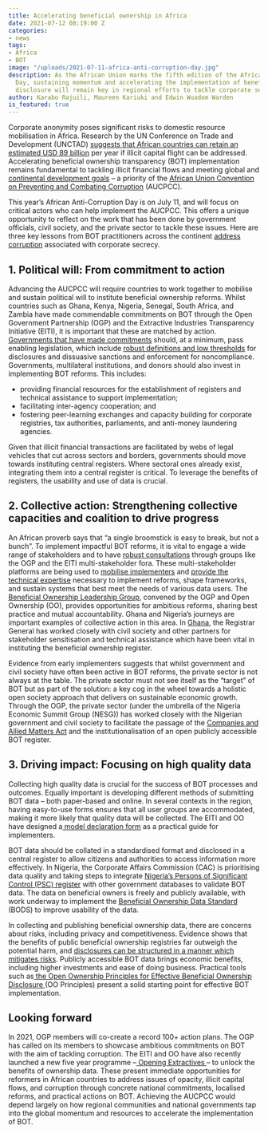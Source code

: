 ```yaml
---
title: Accelerating beneficial ownership in Africa
date: 2021-07-12 08:19:00 Z
categories:
- news
tags:
- Africa
- BOT
image: "/uploads/2021-07-11-africa-anti-corruption-day.jpg"
description: As the African Union marks the fifth edition of the African Anti-Corruption
  Day, sustaining momentum and accelerating the implementation of beneficial ownership
  disclosure will remain key in regional efforts to tackle corporate secrecy in Africa.
author: Karabo Rajuili, Maureen Kariuki and Edwin Wuadom Warden
is_featured: true
---
```


Corporate anonymity poses significant risks to domestic resource mobilisation in Africa. Research by the UN Conference on Trade and Development (UNCTAD) [suggests that African countries can retain an estimated USD 89 billion](https://unctad.org/news/africa-could-gain-89-billion-annually-curbing-illicit-financial-flows) per year if illicit capital flight can be addressed. Accelerating beneficial ownership transparency (BOT) implementation remains fundamental to tackling illicit financial flows and meeting global and [continental development goals](https://au.int/sites/default/files/decisions/9665-assembly_au_dec_546_-_568_xxiv_e.pdf) – a priority of the [African Union Convention on Preventing and Combating Corruption](https://au.int/treaties/african-union-convention-preventing-and-combating-corruption) (AUCPCC).

This year’s African Anti-Corruption Day is on July 11, and will focus on critical actors who can help implement the AUCPCC. This offers a unique opportunity to reflect on the work that has been done by government officials, civil society, and the private sector to tackle these issues. Here are three key lessons from BOT practitioners across the continent [address corruption](https://www.opengovpartnership.org/events/high-level-discussion-on-beneficial-ownership-transparency-in-africa/) associated with corporate secrecy.

## 1. Political will: From commitment to action

Advancing the AUCPCC will require countries to work together to mobilise and sustain political will to institute beneficial ownership reforms. Whilst countries such as Ghana, Kenya, Nigeria, Senegal, South Africa, and Zambia have made commendable commitments on BOT through the Open Government Partnership (OGP) and the Extractive Industries Transparency Initiative (EITI), it is important that these are matched by action. [Governments that have made commitments](https://www.openownership.org/map/) should, at a minimum, pass enabling legislation, which include [robust definitions and low thresholds](https://www.openownership.org/uploads/definitions-briefing.pdf) for disclosures and dissuasive sanctions and enforcement for noncompliance. Governments, multilateral institutions, and donors should also invest in implementing BOT reforms. This includes:

* providing financial resources for the establishment of registers and technical assistance to support implementation;
* facilitating inter-agency cooperation; and
* fostering peer-learning exchanges and capacity building for corporate registries, tax authorities, parliaments, and anti-money laundering agencies.

Given that illicit financial transactions are facilitated by webs of legal vehicles that cut across sectors and borders, governments should move towards instituting central registers. Where sectoral ones already exist, integrating them into a central register is critical. To leverage the benefits of registers, the usability and use of data is crucial.

## 2. Collective action: Strengthening collective capacities and coalition to drive progress

An African proverb says that “a single broomstick is easy to break, but not a bunch”. To implement impactful BOT reforms, it is vital to engage a wide range of stakeholders and to have [robust consultations](https://www.openownership.org/uploads/open-ownership-effective-consultation-processes-for-bot.pdf) through groups like the OGP and the EITI multi-stakeholder fora. These multi-stakeholder platforms are being used to [mobilise implementers](https://eiti.org/event/beneficial-ownership-transparency-in-africa) and [provide the technical expertise](https://www.openownership.org/uploads/open-ownership-effective-consultation-processes-for-bot.pdf) necessary to implement reforms, shape frameworks, and sustain systems that best meet the needs of various data users. The [Beneficial Ownership Leadership Group](https://www.opengovpartnership.org/beneficial-ownership-leadership-group/), convened by the OGP and Open Ownership (OO), provides opportunities for ambitious reforms, sharing best practice and mutual accountability. Ghana and Nigeria’s journeys are important examples of collective action in this area. In [Ghana](https://eiti.org/blog/ghana-takes-giant-stride-towards-beneficial-ownership-disclosure), the Registrar General has worked closely with civil society and other partners for stakeholder sensitisation and technical assistance which have been vital in instituting the beneficial ownership register.

Evidence from early implementers suggests that whilst government and civil society have often been active in BOT reforms, the private sector is not always at the table. The private sector must not see itself as the “target” of BOT but as part of the solution: a key cog in the wheel towards a holistic open society approach that delivers on sustainable economic growth. Through the OGP, the private sector (under the umbrella of the Nigeria Economic Summit Group (NESG)) has worked closely with the Nigerian government and civil society to facilitate the passage of the [Companies and Allied Matters Act](https://www.opengovpartnership.org/stories/enhancing-corporate-accountability-in-nigeria/) and the institutionalisation of an open publicly accessible BOT register.

## 3. Driving impact: Focusing on high quality data

Collecting high quality data is crucial for the success of BOT processes and outcomes. Equally important is developing different methods of submitting BOT data – both paper-based and online. In several contexts in the region, having easy-to-use forms ensures that all user groups are accommodated, making it more likely that quality data will be collected. The EITI and OO have designed a[ model declaration form](https://eiti.org/document/beneficial-ownership-model-declaration-form) as a practical guide for implementers.

BOT data should be collated in a standardised format and disclosed in a central register to allow citizens and authorities to access information more effectively. In Nigeria, the Corporate Affairs Commission (CAC) is prioritising data quality and taking steps to integrate [Nigeria’s Persons of Significant Control (PSC) register](https://search.cac.gov.ng/home) with other government databases to validate BOT data. The data on beneficial owners is freely and publicly available, with work underway to implement the [Beneficial Ownership Data Standard](http://standard.openownership.org/en/0.2.0/) (BODS) to improve usability of the data.

In collecting and publishing beneficial ownership data, there are concerns about risks, including privacy and competitiveness. Evidence shows that the benefits of public beneficial ownership registries far outweigh the potential harm, and [disclosures can be structured in a manner which mitigates risks](https://www.openownership.org/uploads/OO%20Public%20Access%20Briefing.pdf). Publicly accessible BOT data brings economic benefits, including higher investments and ease of doing business. Practical tools such as[ the Open Ownership Principles for Effective Beneficial Ownership Disclosure ](https://www.openownership.org/principles/)(OO Principles) present a solid starting point for effective BOT implementation.

## Looking forward

In 2021, OGP members will co-create a record 100\+ action plans. The OGP has called on its members to showcase ambitious commitments on BOT with the aim of tackling corruption. The EITI and OO have also recently launched a new five year programme –[ Opening Extractives ](https://eiti.org/news/changing-game-new-global-programme-to-curb-extractive-industry-corruption)– to unlock the benefits of ownership data. These present immediate opportunities for reformers in African countries to address issues of opacity, illicit capital flows, and corruption through concrete national commitments, localised reforms, and practical actions on BOT. Achieving the AUCPCC would depend largely on how regional communities and national governments tap into the global momentum and resources to accelerate the implementation of BOT.